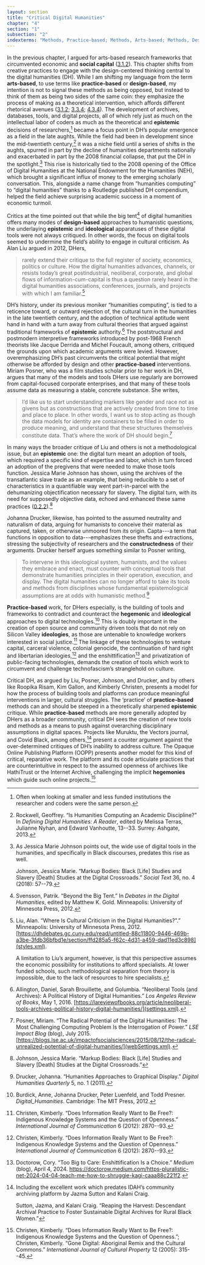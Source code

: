 ```yaml
---
layout: section
title: "Critical Digital Humanities"
chapter: "4"
section: "1"
subsection: "2"
indexterms: "Methods, Practice-based; Methods, Arts-based; Methods, Design-based;Digital Humanities, Critical;Humanities Computing;Data, Critical DH;Data, Capta"
---
```


In the previous chapter, I argued for arts-based research frameworks that circumvented economic and <span data-tooltip aria-haspopup="true" class="has-tip" data-disable-hover="false" tabindex="1" title="Social capital refers to a person or institution's importance or power in a given culture. This power can be used to gain future political, economic, or discursive advantage."><b>social capital</b></span> (<a href="{{ site.baseurl }}/dissertation/3_1_2}}">3.1.2</a>). This chapter shifts from creative practices to engage with the design-centered thinking central to the digital humanities (DH). While I am shifting my language from the term <span data-tooltip aria-haspopup="true" class="has-tip" data-disable-hover="false" tabindex="1" title="Arts-based methods refer to any research method that applies creative activity as a research method. This can include traditional arts like painting, sculpture, or dance, or more complex conceptual or multi-media approaches."><b>arts-based</b></span>, to use terms like <span data-tooltip aria-haspopup="true" class="has-tip" data-disable-hover="false" tabindex="1" title="Practice-based research refers to methodologies that entwine various non-lingual, non-theoretical approaches to answer research questions. Arts-based and design-based research both fit under the umbrella of practice-based research."><b>practice-based</b></span> or <span data-tooltip aria-haspopup="true" class="has-tip" data-disable-hover="false" tabindex="1" title="Design-based research refers to research that includes the development of digital tools and platforms. Design is central, because it is a way to think through humanistic theory through real world applications."><b>design-based</b></span>, my intention is not to signal these methods as being opposed, but instead to think of them as being two sides of the same coin: they emphasize the process of making as a theoretical intervention, which affords different rhetorical avenues (<a href="{{ site.baseurl }}/dissertation/3_1_2}}">3.1.2</a>; <a href="{{ site.baseurl }}/dissertation/3_3_4}}">3.3.4</a>; <a href="{{ site.baseurl }}/dissertation/4_3_4}}">4.3.4</a>). The development of archives, databases, tools, and digital projects, all of which rely just as much on the intellectual labor of coders as much as the theoretical and <span data-tooltip aria-haspopup="true" class="has-tip" data-disable-hover="false" tabindex="1" title="Epistemics is a philosophical term referring to the study of knowledge. I use it to talk about the entwined practices of scientific culture, its arguments, and its methodologies."><b>epistemic</b></span> decisions of researchers,[^fn1] became a focus point in DH’s popular emergence as a field in the late aughts. While the field had been in development since the mid-twentieth century,[^fn2] it was a niche field until a series of shifts in the aughts, spurred in part by the decline of humanities departments nationally and exacerbated in part by the 2008 financial collapse, that put the DH in the spotlight.[^fn3] This rise is historically tied to the 2008 opening of the Office of Digital Humanities at the National Endowment for the Humanities (NEH), which brought a significant influx of money to the emerging scholarly conversation. This, alongside a name change from “humanities computing” to “digital humanities” thanks to a Routledge published DH compendium, helped the field achieve surprising academic success in a moment of economic turmoil. 

Critics at the time pointed out that while the big tent[^fn4] of digital humanities offers many modes of <span data-tooltip aria-haspopup="true" class="has-tip" data-disable-hover="false" tabindex="1" title="Design-based research refers to research that includes the development of digital tools and platforms. Design is central, because it is a way to think through humanistic theory through real world applications."><b>design-based</b></span> approaches to humanistic questions, the underlaying <span data-tooltip aria-haspopup="true" class="has-tip" data-disable-hover="false" tabindex="1" title="Epistemics is a philosophical term referring to the study of knowledge. I use it to talk about the entwined practices of scientific culture, its arguments, and its methodologies."><b>epistemic</b></span> and <span data-tooltip aria-haspopup="true" class="has-tip" data-disable-hover="false" tabindex="1" title="Ideology refers to a generally agreed upon understanding of a phenomenon or cultural idea. Ideologies are like the air we breathe, in that they are pervasive and difficult to see without some framework to understand them."><b>ideological</b></span> apparatuses of these digital tools were not always critiqued. In other words, the focus on digital tools seemed to undermine the field’s ability to engage in cultural criticism. As Alan Liu argued in 2012, DHers, 

>rarely extend their critique to the full register of society, economics, politics or culture. How the digital humanities advances, channels, or resists today’s great postindustrial, neoliberal, corporate, and global flows of information-cum-capital is thus a question rarely heard in the digital humanities associations, conferences, journals, and projects with which I am familiar.[^fn5]

DH’s history, under its previous moniker “humanities computing”, is tied to a reticence toward, or outward rejection of, the cultural turn in the humanities in the late twentieth century, and the adoption of technical aptitude went hand in hand with a turn away from cultural theories that argued against traditional frameworks of <span data-tooltip aria-haspopup="true" class="has-tip" data-disable-hover="false" tabindex="1" title="Epistemics is a philosophical term referring to the study of knowledge. I use it to talk about the entwined practices of scientific culture, its arguments, and its methodologies."><b>epistemic</b></span> authority.[^fn6] The poststructural and postmodern interpretive frameworks introduced by post-1968 French theorists like Jacque Derrida and Michel Foucault, among others, critiqued the grounds upon which academic arguments were levied. However, overemphasizing DH’s past circumvents the critical potential that might otherwise be afforded by design and other <span data-tooltip aria-haspopup="true" class="has-tip" data-disable-hover="false" tabindex="1" title="Practice-based research refers to methodologies that entwine various non-lingual, non-theoretical approaches to answer research questions. Arts-based and design-based research both fit under the umbrella of practice-based research."><b>practice-based</b></span> interventions. Miriam Posner, who was a film studies scholar prior to her work in DH, argues that many of the models and tools DHers use regularly are borrowed from capital-focused corporate enterprises, and that many of these tools assume data as measuring a stable, concrete substance. She writes,

>I’d like us to start understanding markers like gender and race not as givens but as constructions that are actively created from time to time and place to place. In other words, I want us to stop acting as though the data models for identity are containers to be filled in order to produce meaning, and understand that these structures themselves constitute data. That’s where the work of DH should begin.[^fn7]

In many ways the broader critique of Liu and others is not a methodological issue, but an <span data-tooltip aria-haspopup="true" class="has-tip" data-disable-hover="false" tabindex="1" title="Epistemics is a philosophical term referring to the study of knowledge. I use it to talk about the entwined practices of scientific culture, its arguments, and its methodologies."><b>epistemic</b></span> one: the digital turn meant an adoption of tools, which required a specific kind of expertise and labor, which in turn forced an adoption of the pregivens that were needed to make those tools function. Jessica Marie Johnson has shown, using the archives of the transatlantic slave trade as an example, that being reducible to a set of characteristics in a quantifiable way went part-in-parcel with the dehumanizing objectification necessary for slavery. The digital turn, with its need for supposedly objective data, echoed and enhanced these same practices (<a href="{{ site.baseurl }}/dissertation/0_2_2}}">0.2.2</a>).[^fn8] 

Johanna Drucker, likewise, has pointed to the assumed neutrality and naturalism of data, arguing for humanists to conceive their material as captured, taken, or otherwise unmoored from its origin. Capta---a term that functions in opposition to data---emphasizes these thefts and extractions, stressing the subjectivity of researchers and the <span data-tooltip aria-haspopup="true" class="has-tip" data-disable-hover="false" tabindex="1" title="Social construction refers to a philosophical approach to ontology and epistemics, where human understandings of phenomena are dependent on a social agreement regarding how that phenomenon is interpreted."><b>constructedness</b></span> of their arguments. Drucker herself argues something similar to Posner writing, 

>To intervene in this ideological system, humanists, and the values they embrace and enact, must counter with conceptual tools that demonstrate humanities principles in their operation, execution, and display. The digital humanities can no longer afford to take its tools and methods from disciplines whose fundamental epistemological assumptions are at odds with humanistic method.[^fn9]

<span data-tooltip aria-haspopup="true" class="has-tip" data-disable-hover="false" tabindex="1" title="Practice-based research refers to methodologies that entwine various non-lingual, non-theoretical approaches to answer research questions. Arts-based and design-based research both fit under the umbrella of practice-based research."><b>Practice-based</b></span> work, for DHers especially, is the building of tools and frameworks to contradict and counteract the <span data-tooltip aria-haspopup="true" class="has-tip" data-disable-hover="false" tabindex="1" title="Hegemony refers to the ways certain groups will create coalitions to create political power. Hegemony depends on these groups giving up or yielding certain parts of their interests in favor of political power."><b>hegemonic</b></span> and <span data-tooltip aria-haspopup="true" class="has-tip" data-disable-hover="false" tabindex="1" title="Ideology refers to a generally agreed upon understanding of a phenomenon or cultural idea. Ideologies are like the air we breathe, in that they are pervasive and difficult to see without some framework to understand them."><b>ideological</b></span> approaches to digital technologies.[^fn10] This is doubly important in the creation of open source and community driven tools that do not rely on Silicon Valley <span data-tooltip aria-haspopup="true" class="has-tip" data-disable-hover="false" tabindex="1" title="Ideology refers to a generally agreed upon understanding of a phenomenon or cultural idea. Ideologies are like the air we breathe, in that they are pervasive and difficult to see without some framework to understand them."><b>ideologies</b></span>, as those are untenable to knowledge workers interested in social justice.[^fn11] The linkage of these technologies to venture capital, carceral violence, colonial genocide, the continuation of hard right and libertarian ideologies,[^fn12] and the enshittification[^fn13] and privatization of public-facing technologies, demands the creation of tools which work to circumvent and challenge technofascism’s stranglehold on culture.

Critical DH, as argued by Liu, Posner, Johnson, and Drucker, and by others like Roopika Risam, Kim Gallon, and Kimberly Christen, presents a model for how the process of building tools and platforms can produce meaningful interventions in larger, cultural struggles. The ‘practice’ of <span data-tooltip aria-haspopup="true" class="has-tip" data-disable-hover="false" tabindex="1" title="Practice-based research refers to methodologies that entwine various non-lingual, non-theoretical approaches to answer research questions. Arts-based and design-based research both fit under the umbrella of practice-based research."><b>practice-based</b></span> methods can and should be steeped in a theoretically sharpened <span data-tooltip aria-haspopup="true" class="has-tip" data-disable-hover="false" tabindex="1" title="Epistemics is a philosophical term referring to the study of knowledge. I use it to talk about the entwined practices of scientific culture, its arguments, and its methodologies."><b>epistemic</b></span> critique. While <span data-tooltip aria-haspopup="true" class="has-tip" data-disable-hover="false" tabindex="1" title="Practice-based research refers to methodologies that entwine various non-lingual, non-theoretical approaches to answer research questions. Arts-based and design-based research both fit under the umbrella of practice-based research."><b>practice-based</b></span> methods are more generally adopted by DHers as a broader community, critical DH sees the creation of new tools and methods as a means to push against overarching disciplinary assumptions in digital spaces. Projects like Muruktu, the Vectors journal, and Covid Black, among others,[^fn14] present a counter argument against the over-determined critiques of DH’s inability to address culture. The Opaque Online Publishing Platform (OOPP) presents another model for this kind of critical, reparative work. The platform and its code articulate practices that are counterintuitive in respect to the assumed openness of archives like HathiTrust or the Internet Archive, challenging the implicit <span data-tooltip aria-haspopup="true" class="has-tip" data-disable-hover="false" tabindex="1" title="Hegemony refers to the ways certain groups will create coalitions to create political power. Hegemony depends on these groups giving up or yielding certain parts of their interests in favor of political power."><b>hegemonies</b></span> which guide such online projects.[^fn15]

[^fn1]: Often when looking at smaller and less funded institutions the researcher and coders were the same person.

[^fn2]: Rockwell, Geoffrey. “Is Humanities Computing an Academic Discipline?” In *Defining Digital Humanities: A Reader*, edited by Melissa Terras, Julianne Nyhan, and Edward Vanhoutte, 13--33. Surrey: Ashgate, 2013.

[^fn3]: As Jessica Marie Johnson points out, the wide use of digital tools in the humanities, and specifically in Black discourses, predates this rise as well.
	
	Johnson, Jessica Marie. “Markup Bodies: Black [Life] Studies and Slavery [Death] Studies at the Digital Crossroads.” *Social Text* 36, no. 4 (2018): 57--79.

[^fn4]: Svensson, Patrik. “Beyond the Big Tent.” In *Debates in the Digital Humanities*, edited by Matthew K. Gold. Minneapolis: University of Minnesota Press, 2012.

[^fn5]: Liu, Alan. “Where Is Cultural Criticism in the Digital Humanities?".” Minneapolis: University of Minnesota Press, 2012. [https://dhdebates.gc.cuny.edu/read/untitled-88c11800-9446-469b-a3be-3fdb36bfbd1e/section/ffd285a5-f62c-4d31-a459-dad11ed3c898](styles.xml).
	
	A limitation to Liu’s argument, however, is that this perspective assumes the economic possibility for institutions to afford specialists. At lower funded schools, such methodological separation from theory is impossible, due to the lack of resources to hire specialists.

[^fn6]: Allington, Daniel, Sarah Brouillette, and Golumbia. “Neoliberal Tools (and Archives): A Political History of Digital Humanities.” *Los Angeles Review of Books*, May 1, 2016. [https://lareviewofbooks.org/article/neoliberal-tools-archives-political-history-digital-humanities/](settings.xml).

[^fn7]: Posner, Miriam. “The Radical Potential of the Digital Humanities: The Most Challenging Computing Problem Is the Interrogation of Power.” *LSE Impact Blog* (blog), July 2015. [https://blogs.lse.ac.uk/impactofsocialsciences/2015/08/12/the-radical-unrealized-potential-of-digital-humanities/](webSettings.xml).

[^fn8]: Johnson, Jessica Marie. “Markup Bodies: Black [Life] Studies and Slavery [Death] Studies at the Digital Crossroads.”

[^fn9]: Drucker, Johanna. “Humanities Approaches to Graphical Display.” *Digital Humanities Quarterly* 5, no. 1 (2011).

[^fn10]: Burdick, Anne, Johanna Drucker, Peter Luenfeld, and Todd Presner. *Digital_Humanities*. Cambridge: The MIT Press, 2012.

[^fn11]: Christen, Kimberly. “Does Information Really Want to Be Free?: Indigenous Knowledge Systems and the Question of Openness.” *International Journal of Communication* 6 (2012): 2870--93.

[^fn12]: Christen, Kimberly. “Does Information Really Want to Be Free?: Indigenous Knowledge Systems and the Question of Openness.” *International Journal of Communication* 6 (2012): 2870--93.

[^fn13]: Doctorow, Cory. “Too Big to Care: Enshittification Is a Choice.” *Medium* (blog), April 4, 2024. <https://doctorow.medium.com/https-pluralistic-net-2024-04-04-teach-me-how-to-shruggie-kagi-caaa88c221f2>.

[^fn14]: Including the excellent work which predates IDAH’s community archiving platform by Jazma Sutton and Kalani Craig.
	
	Sutton, Jazma, and Kalani Craig. “Reaping the Harvest: Descendant Archival Practice to Foster Sustainable Digital Archives for Rural Black Women.”

[^fn15]: Christen, Kimberly. “Does Information Really Want to Be Free?: Indigenous Knowledge Systems and the Question of Openness.”; Christen, Kimberly. “Gone Digital: Aboriginal Remix and the Cultural Commons.” *International Journal of Cultural Property* 12 (2005): 315--45.